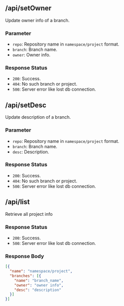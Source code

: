 ## /api/setOwner

Update owner info of a branch.

### Parameter

- `repo`: Repository name in `namespace/project` format.
- `branch`: Branch name.
- `owner`: Owner info.

### Response Status

- `200`: Success.
- `404`: No such branch or project.
- `500`: Server error like lost db connection.

## /api/setDesc

Update description of a branch.

### Parameter

- `repo`: Repository name in `namespace/project` format.
- `branch`: Branch name.
- `desc`: Description.

### Response Status

- `200`: Success.
- `404`: No such branch or project.
- `500`: Server error like lost db connection.

## /api/list

Retrieve all project info

### Response Status

- `200`: Success.
- `500`: Server error like lost db connection.

### Response Body

```json
[{
  "name": "namespace/project",
  "branches": [{
    "name": "branch_name",
    "owner": "owner info",
    "desc": "description"
  }]
}]
```